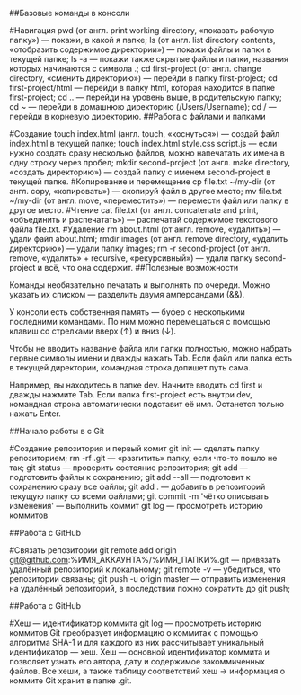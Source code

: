 ##Базовые команды в консоли
 
#Навигация
	pwd (от англ. print working directory, «показать рабочую папку») — покажи, в какой я папке;
	ls (от англ. list directory contents, «отобразить содержимое директории») — покажи файлы и папки в текущей папке;
	ls -a — покажи также скрытые файлы и папки, названия которых начинаются с символа .;
	cd first-project (от англ. change directory, «сменить директорию») — перейди в папку first-project;
	cd first-project/html — перейди в папку html, которая находится в папке first-project;
	cd .. — перейди на уровень выше, в родительскую папку;
	cd ~ — перейди в домашнюю директорию (/Users/Username);
	cd / — перейди в корневую директорию.
##Работа с файлами и папками

#Создание
	touch index.html (англ. touch, «коснуться») — создай файл index.html в текущей папке;
	touch index.html style.css script.js — если нужно создать сразу несколько файлов, можно напечатать их имена в одну строку через пробел;
	mkdir second-project (от англ. make directory, «создать директорию») — создай папку с именем second-project в текущей папке.
#Копирование и перемещение
	cp file.txt ~/my-dir (от англ. copy, «копировать») — скопируй файл в другое место;
	mv file.txt ~/my-dir (от англ. move, «переместить») — перемести файл или папку в другое место.
#Чтение
	cat file.txt (от англ. concatenate and print, «объединить и распечатать») — распечатай содержимое текстового файла file.txt.
#Удаление
	rm about.html (от англ. remove, «удалить») — удали файл about.html;
	rmdir images (от англ. remove directory, «удалить директорию») — удали папку images;
	rm -r second-project (от англ. remove, «удалить» + recursive, «рекурсивный») — удали папку second-project и всё, что она содержит.
##Полезные возможности

Команды необязательно печатать и выполнять по очереди. Можно указать их списком — разделить двумя амперсандами (&&).

У консоли есть собственная память — буфер с несколькими последними командами.
 По ним можно перемещаться с помощью клавиш со стрелками вверх (↑) и вниз (↓).
 
Чтобы не вводить название файла или папки полностью, можно набрать первые символы имени и дважды нажать Tab.
 Если файл или папка есть в текущей директории, командная строка допишет путь сама.
 
Например, вы находитесь в папке dev. Начните вводить cd first и дважды нажмите Tab.
 Если папка first-project есть внутри dev, командная строка автоматически подставит её имя.
 Останется только нажать Enter.
 
##Начало работы в с Git
 
#Cоздание репозитория и первый комит
	git init — сделать папку репозиторием;
	rm -rf .git — «pазгитить» папку, если что-то пошло не так;
	git status —  проверить состояние репозитория;
	git add — подготовить файлы к сохранению;
	git add --all — подготовит к сохранению сразу все файлы;
	git add . — добавить в репозиторий текущую папку со всеми файлами;
	git commit -m 'чётко описывать изменения' — выполнить коммит
	git log — просмотреть историю коммитов
	
##Работа с GitHub

#Связать репозитории
	git remote add origin git@github.com:%ИМЯ_АККАУНТА%/%ИМЯ_ПАПКИ%.git — привязать удалённый репозиторий к локальному;	
	git remote -v — убедиться, что репозитории связаны;
	git push -u origin master — отправить изменения на удалённый репозиторий, в последствии пожно сократить до git push; 
	
	
##Работа с GitHub

#Хеш — идентификатор коммита
	git log — просмотреть историю коммитов
	Git преобразует информацию о коммитах с помощью алгоритма SHA-1 и для каждого из них рассчитывает уникальный идентификатор — хеш.
	Хеш — основной идентификатор коммита и позволяет узнать его автора, дату и содержимое закоммиченных файлов.
	Все хеши, а также таблицу соответствий хеш → информация о коммите Git хранит в папке .git.